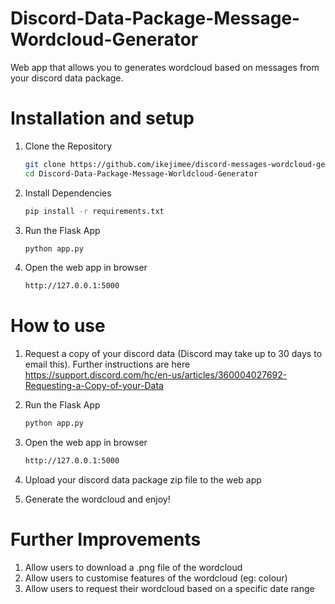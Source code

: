 # Discord-Data-Package-Message-Wordcloud-Generator
Web app that allows you to generates wordcloud based on messages from your discord data package. 


# Installation and setup
1. Clone the Repository
   ```bash
   git clone https://github.com/ikejimee/discord-messages-wordcloud-generator.git
   cd Discord-Data-Package-Message-Worldcloud-Generator
   
3. Install Dependencies
   ```bash
   pip install -r requirements.txt
4. Run the Flask App
   ```bash
   python app.py
8. Open the web app in browser
   ```bash
   http://127.0.0.1:5000

# How to use
1. Request a copy of your discord data (Discord may take up to 30 days to email this). Further instructions are here https://support.discord.com/hc/en-us/articles/360004027692-Requesting-a-Copy-of-your-Data
   
3. Run the Flask App
   ```bash
   python app.py
4. Open the web app in browser
   ```bash
   http://127.0.0.1:5000
5. Upload your discord data package zip file to the web app
   
7. Generate the wordcloud and enjoy!

# Further Improvements
1. Allow users to download a .png file of the wordcloud
2. Allow users to customise features of the wordcloud (eg: colour)
3. Allow users to request their wordcloud based on a specific date range
